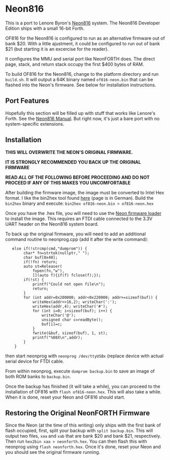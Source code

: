 
# Neon816

This is a port to Lenore Byron's [Neon816](https://hackaday.io/project/164325-neon816) system.  The Neon816 Developer Edition ships with a small 16-bit Forth.

OF816 for the Neon816 is configured to run as an alternative firmware out of bank $20.  With a little ajustment, it could be configured to run out of bank $21 (but starting it is an excercise for the reader).

It configures the MMU and serial port like NeonFORTH does.  The direct page, stack, and return stack occupy the first $400 bytes of RAM.

To build OF816 for the Neon816, change to the platform directory and run
``build.sh``. It will output a 64K binary named ``of816-neon.bin`` that can be flashed into the Neon's firmware.  See below for installation instructions.

## Port Features

Hopefully this section will be filled up with stuff that works like Lenore's
Forth.  See the [Neon816 Manual](https://cdn.hackaday.io/files/1643257030480800/sysmanual.pdf).  But right now, it's just a bare port with no system-specific extensions.

## Installation

**THIS WILL OVERWRITE THE NEON'S ORIGINAL FIRMWARE.**

**IT IS STRONGLY RECOMMENDED YOU BACK UP THE ORIGINAL FIRMWARE**

**READ _ALL_ OF THE FOLLOWING BEFORE PROCEEDING AND DO NOT PROCEED IF ANY OF THIS MAKES YOU UNCOMFORTABLE**

After building the firmware image, the image must be converted to Intel Hex format.  I like the bin2hex tool found [here](https://grumpf.hope-2000.org) (page is in German). Build the ``bin2hex`` binary and execute:  ``bin2hex of816-neon.bin > of816-neon.hex`` 

Once you have the .hex file, you will need to use the [Neon firmware loader](https://hackaday.io/project/164325-neon816) to install the image.  This requires an FTDI cable connected to the 3.3V UART header on the Neon816 system board.

To back up the original firmware, you will need to add an additional command routine to neonprog.cpp (add it after the write command):

```
   else if(!strcmp(cmd,"dumprom")) {
        char* fn=strtok(nullptr," ");
        char buf[0x40];
        if(!fn) return;
        auto st=Releaser(
            fopen(fn,"w"),
            [](auto f){if(f) fclose(f);});
        if(!st) {
            printf("Could not open file\n");
            return;
        }
        for (int addr=0x200000; addr<0x220000; addr+=sizeof(buf)) {
            writeHex(addr>>16,2); writeChar(':');
            writeHex(addr,4); writeChar('#');
            for (int i=0; i<sizeof(buf); i++) {
                writeChar('@');
                unsigned char c=readByte();
                buf[i]=c;
            }
            fwrite(&buf, sizeof(buf), 1, st);
            printf("%08X\n",addr);
        }
    }
```

then start neonprog with ``neonprog /dev/ttyUSBx`` (replace device with actual serial device for FTDI cable.

From within neonprog, execute ``dumprom backup.bin`` to save an image of both ROM banks to ``backup.bin``.

Once the backup has finished (it will take a while), you can proceed to the installation of OF816 with ``flash of816-neon.hex``.  This will also take a while.  When it is done, reset your Neon and OF816 should start.

## Restoring the Original NeonFORTH Firmware

Since the Neon (at the time of this writing) only ships with the first bank of flash occupied, first, split your backup with ``split backup.bin``.  This will output two files, ``xaa`` and ``xab`` that are bank $20 and bank $21, respectively.  Then run ``hex2bin xaa > neonforth.hex``.  You can then flash this with neonprog using ``flash neonforth.hex``.   Once it's done, reset your Neon and you should see the original firmware running.
